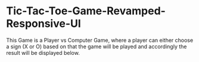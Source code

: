 # Tic-Tac-Toe-Game-Revamped-Responsive-UI
This Game is a Player vs Computer Game, where a player can either choose a sign (X or O) based on that the game will be played and accordingly the result will be displayed below.
